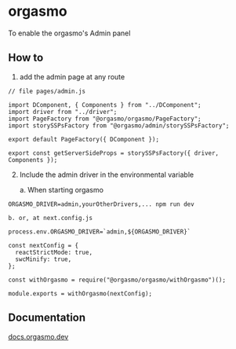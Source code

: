 # orgasmo

To enable the orgasmo's Admin panel

## How to

1. add the admin page at any route

```
// file pages/admin.js

import DComponent, { Components } from "../DComponent";
import driver from "../driver";
import PageFactory from "@orgasmo/orgasmo/PageFactory";
import storySSPsFactory from "@orgasmo/admin/storySSPsFactory";

export default PageFactory({ DComponent });

export const getServerSideProps = storySSPsFactory({ driver, Components });
```

2. Include the admin driver in the environmental variable

   a. When starting orgasmo

```
ORGASMO_DRIVER=admin,yourOtherDrivers,... npm run dev
```

    b. or, at next.config.js

```
process.env.ORGASMO_DRIVER=`admin,${ORGASMO_DRIVER}`

const nextConfig = {
  reactStrictMode: true,
  swcMinify: true,
};

const withOrgasmo = require("@orgasmo/orgasmo/withOrgasmo")();

module.exports = withOrgasmo(nextConfig);
```

## Documentation

[docs.orgasmo.dev](https://docs.orgasmo.dev)
